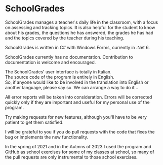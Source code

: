 # SchoolGrades
SchoolGrades manages a teacher's daily life in the classroom, with a focus on assessing and tracking topics. It is also helpful for the student to know about his grades, the questions he has answered, the grades he has had and the topics covered by the teacher during his teaching.

SchoolGrades is written in C# with Windows Forms, currently in .Net 6.

SchoolGrades currently has no documentation. Contribution to documentation is welcome and encouraged.

The SchoolGrades' user interface is totally in Italian.  
The source code of the program is entirely in English.  
So, if anyone would like to be involved in the translation into English or another language, please say so. We can arrange a way to do it ..

All error reports will be taken into consideration. Errors will be corrected quickly only if they are important and useful for my personal use of the program.

Try making requests for new features, although you'll have to be very patient to get them satisfied.

I will be grateful to you if you do pull requests with the code that fixes the bug or implements the new functionality.

In the spring of 2021 and in the Autmns of 2023 I used the program and GitHub as school exercises for some of my classes at school, so many of the pull requests are only instrumental to those school exercises. 
